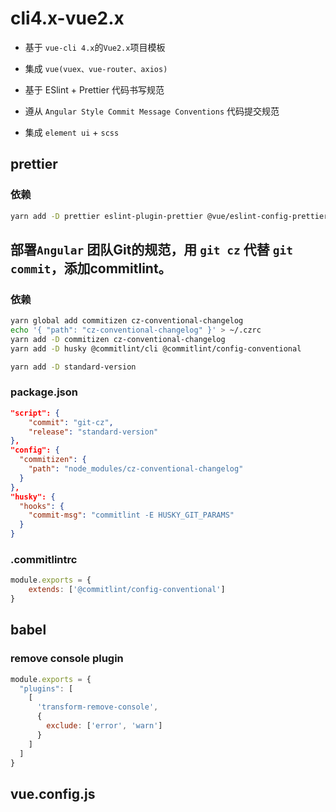 # cli4.x-vue2.x

* 基于 `vue-cli 4.x`的`Vue2.x`项目模板

* 集成 `vue(vuex、vue-router、axios)`

* 基于 ESlint + Prettier 代码书写规范

* 遵从 `Angular Style Commit Message Conventions` 代码提交规范

* 集成 `element ui` + `scss`


## prettier
### 依赖
```bash
yarn add -D prettier eslint-plugin-prettier @vue/eslint-config-prettier
```


## 部署`Angular` 团队Git的规范，用 `git cz` 代替 `git commit`，添加commitlint。
### 依赖
```bash
yarn global add commitizen cz-conventional-changelog
echo '{ "path": "cz-conventional-changelog" }' > ~/.czrc
yarn add -D commitizen cz-conventional-changelog
yarn add -D husky @commitlint/cli @commitlint/config-conventional

yarn add -D standard-version
```

### package.json
```json
"script": {
    "commit": "git-cz",
    "release": "standard-version"
},
"config": {
  "commitizen": {
    "path": "node_modules/cz-conventional-changelog"
  }
},
"husky": {
  "hooks": {
    "commit-msg": "commitlint -E HUSKY_GIT_PARAMS"
  }
}
```

### .commitlintrc
```js
module.exports = {
    extends: ['@commitlint/config-conventional']
}
```


## babel
### remove console plugin
```js
module.exports = {
  "plugins": [
    [
      'transform-remove-console',
      {
        exclude: ['error', 'warn']
      }
    ]
  ]
}
```


## vue.config.js
 